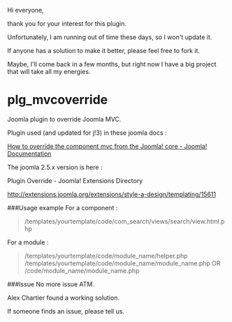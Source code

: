 Hi everyone,

thank you for your interest for this plugin.

Unfortunately, I am running out of time these days, so I won't update it.

If anyone has a solution to make it better, please feel free to fork it.

Maybe, I'll come back in a few months, but right now I have a big project that will take all my energies.


plg_mvcoverride
===============

Joomla plugin to override Joomla MVC.

Plugin used (and updated for j!3) in these joomla docs :

 [How to override the component mvc from the Joomla! core - Joomla! Documentation](http://docs.joomla.org/How_to_override_the_component_mvc_from_the_Joomla!_core)

The joomla 2.5.x version is here :

Plugin Override - Joomla! Extensions Directory

http://extensions.joomla.org/extensions/style-a-design/templating/15611

###Usage example
For a component :
>/templates/yourtemplate/code/com_search/views/search/view.html.php

For a module :
>/templates/yourtemplate/code/module_name/helper.php
>/templates/yourtemplate/code/module_name/module_name.php OR
>/code/module_name/module_name.php


###Issue
No more issue ATM.

Alex Chartier found a working solution.

If someone finds an issue, please tell us.
